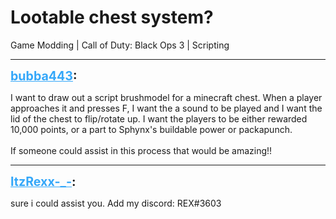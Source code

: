 # Lootable chest system?
Game Modding | Call of Duty: Black Ops 3 | Scripting

---
<strong style="font-size: 1.4em;"><span style="text-decoration: underline;text-decoration-color: #34a7f9;"><span style="color:#34a7f9;">bubba443</span></span>:</strong>

<p>I want to draw out a script brushmodel for a minecraft chest. When a player approaches it and presses F, I want the a sound to be played and I want the lid of the chest to flip/rotate up. I want the players to be either rewarded 10,000 points, or a part to Sphynx&#39;s buildable power or packapunch.<br /><br />If someone could assist in this process that would be amazing!!</p>

---
<strong style="font-size: 1.4em;"><span style="text-decoration: underline;text-decoration-color: #34a7f9;"><span style="color:#34a7f9;">ItzRexx-_-</span></span>:</strong>

<p>sure i could assist you. Add my discord: REX#3603</p>
